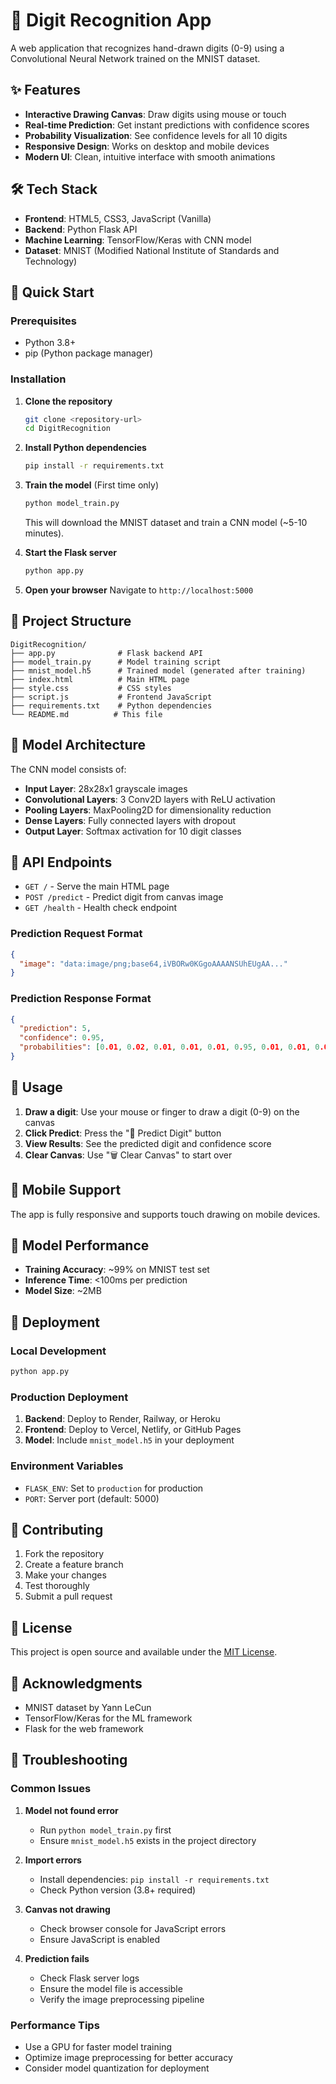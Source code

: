 # 🎯 Digit Recognition App

A web application that recognizes hand-drawn digits (0-9) using a Convolutional Neural Network trained on the MNIST dataset.

## ✨ Features

- **Interactive Drawing Canvas**: Draw digits using mouse or touch
- **Real-time Prediction**: Get instant predictions with confidence scores
- **Probability Visualization**: See confidence levels for all 10 digits
- **Responsive Design**: Works on desktop and mobile devices
- **Modern UI**: Clean, intuitive interface with smooth animations

## 🛠️ Tech Stack

- **Frontend**: HTML5, CSS3, JavaScript (Vanilla)
- **Backend**: Python Flask API
- **Machine Learning**: TensorFlow/Keras with CNN model
- **Dataset**: MNIST (Modified National Institute of Standards and Technology)

## 🚀 Quick Start

### Prerequisites

- Python 3.8+
- pip (Python package manager)

### Installation

1. **Clone the repository**
   ```bash
   git clone <repository-url>
   cd DigitRecognition
   ```

2. **Install Python dependencies**
   ```bash
   pip install -r requirements.txt
   ```

3. **Train the model** (First time only)
   ```bash
   python model_train.py
   ```
   This will download the MNIST dataset and train a CNN model (~5-10 minutes).

4. **Start the Flask server**
   ```bash
   python app.py
   ```

5. **Open your browser**
   Navigate to `http://localhost:5000`

## 📁 Project Structure

```
DigitRecognition/
├── app.py              # Flask backend API
├── model_train.py      # Model training script
├── mnist_model.h5      # Trained model (generated after training)
├── index.html          # Main HTML page
├── style.css           # CSS styles
├── script.js           # Frontend JavaScript
├── requirements.txt    # Python dependencies
└── README.md          # This file
```

## 🧠 Model Architecture

The CNN model consists of:
- **Input Layer**: 28x28x1 grayscale images
- **Convolutional Layers**: 3 Conv2D layers with ReLU activation
- **Pooling Layers**: MaxPooling2D for dimensionality reduction
- **Dense Layers**: Fully connected layers with dropout
- **Output Layer**: Softmax activation for 10 digit classes

## 🔧 API Endpoints

- `GET /` - Serve the main HTML page
- `POST /predict` - Predict digit from canvas image
- `GET /health` - Health check endpoint

### Prediction Request Format
```json
{
  "image": "data:image/png;base64,iVBORw0KGgoAAAANSUhEUgAA..."
}
```

### Prediction Response Format
```json
{
  "prediction": 5,
  "confidence": 0.95,
  "probabilities": [0.01, 0.02, 0.01, 0.01, 0.01, 0.95, 0.01, 0.01, 0.01, 0.01]
}
```

## 🎨 Usage

1. **Draw a digit**: Use your mouse or finger to draw a digit (0-9) on the canvas
2. **Click Predict**: Press the "🔮 Predict Digit" button
3. **View Results**: See the predicted digit and confidence score
4. **Clear Canvas**: Use "🗑️ Clear Canvas" to start over

## 📱 Mobile Support

The app is fully responsive and supports touch drawing on mobile devices.

## 🔮 Model Performance

- **Training Accuracy**: ~99% on MNIST test set
- **Inference Time**: <100ms per prediction
- **Model Size**: ~2MB

## 🚀 Deployment

### Local Development
```bash
python app.py
```

### Production Deployment
1. **Backend**: Deploy to Render, Railway, or Heroku
2. **Frontend**: Deploy to Vercel, Netlify, or GitHub Pages
3. **Model**: Include `mnist_model.h5` in your deployment

### Environment Variables
- `FLASK_ENV`: Set to `production` for production
- `PORT`: Server port (default: 5000)

## 🤝 Contributing

1. Fork the repository
2. Create a feature branch
3. Make your changes
4. Test thoroughly
5. Submit a pull request

## 📄 License

This project is open source and available under the [MIT License](LICENSE).

## 🙏 Acknowledgments

- MNIST dataset by Yann LeCun
- TensorFlow/Keras for the ML framework
- Flask for the web framework

## 🐛 Troubleshooting

### Common Issues

1. **Model not found error**
   - Run `python model_train.py` first
   - Ensure `mnist_model.h5` exists in the project directory

2. **Import errors**
   - Install dependencies: `pip install -r requirements.txt`
   - Check Python version (3.8+ required)

3. **Canvas not drawing**
   - Check browser console for JavaScript errors
   - Ensure JavaScript is enabled

4. **Prediction fails**
   - Check Flask server logs
   - Ensure the model file is accessible
   - Verify the image preprocessing pipeline

### Performance Tips

- Use a GPU for faster model training
- Optimize image preprocessing for better accuracy
- Consider model quantization for deployment 